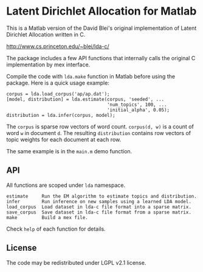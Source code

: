 Latent Dirichlet Allocation for Matlab
======================================

This is a Matlab version of the David Blei's original implementation of Latent
Dirichlet Allocation written in C.

http://www.cs.princeton.edu/~blei/lda-c/

The package includes a few API functions that internally calls the original C
implementation by mex interface.

Compile the code with `lda.make` function in Matlab before using the package.
Here is a quick usage example:

    corpus = lda.load_corpus('ap/ap.dat');
    [model, distribution] = lda.estimate(corpus, 'seeded', ...
                                         'num_topics', 100, ...
                                         'initial_alpha', 0.05);
    distribution = lda.infer(corpus, model);

The `corpus` is sparse row vectors of word count. `corpus(d, w)` is a count
of word `w` in document `d`. The resulting `distribution` contains row vectors
of topic weights for each document at each row.

The same example is in the `main.m` demo function.

API
---

All functions are scoped under `lda` namespace.

    estimate     Run the EM algorithm to estimate topics and distribution.
    infer        Run inference on new samples using a learned LDA model.
    load_corpus  Load dataset in lda-c file format into a sparse matrix.
    save_corpus  Save dataset in lda-c file format from a sparse matrix.
    make         Build a mex file.

Check `help` of each function for details.

License
-------

The code may be redistributed under LGPL v2.1 license.

